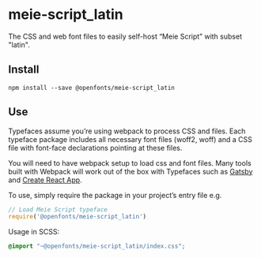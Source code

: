 
# meie-script_latin

The CSS and web font files to easily self-host “Meie Script” with subset "latin".

## Install

`npm install --save @openfonts/meie-script_latin`

## Use

Typefaces assume you’re using webpack to process CSS and files. Each typeface
package includes all necessary font files (woff2, woff) and a CSS file with
font-face declarations pointing at these files.

You will need to have webpack setup to load css and font files. Many tools built
with Webpack will work out of the box with Typefaces such as [Gatsby](https://github.com/gatsbyjs/gatsby)
and [Create React App](https://github.com/facebookincubator/create-react-app).

To use, simply require the package in your project’s entry file e.g.

```javascript
// Load Meie Script typeface
require('@openfonts/meie-script_latin')
```

Usage in SCSS:
```scss
@import "~@openfonts/meie-script_latin/index.css";
```
